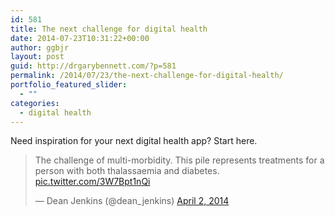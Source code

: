 ```yaml
---
id: 581
title: The next challenge for digital health
date: 2014-07-23T10:31:22+00:00
author: ggbjr
layout: post
guid: http://drgarybennett.com/?p=581
permalink: /2014/07/23/the-next-challenge-for-digital-health/
portfolio_featured_slider:
  - ""
categories:
  - digital health
---
```

Need inspiration for your next digital health app? Start here. 

<blockquote class="twitter-tweet" lang="en">
  <p>
    The challenge of multi-morbidity. This pile represents treatments for a person with both thalassaemia and diabetes. <a href="http://t.co/3W7Bpt1nQi">pic.twitter.com/3W7Bpt1nQi</a>
  </p>
  
  <p>
    — Dean Jenkins (@dean_jenkins) <a href="https://twitter.com/dean_jenkins/statuses/451366384006889472">April 2, 2014</a>
  </p>
</blockquote>